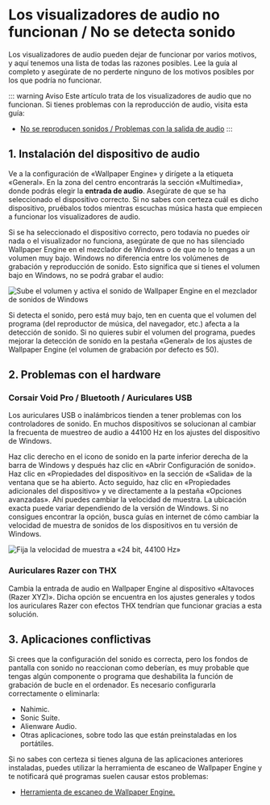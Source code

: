 # Los visualizadores de audio no funcionan / No se detecta sonido

Los visualizadores de audio pueden dejar de funcionar por varios motivos, y aquí tenemos una lista de todas las razones posibles. Lee la guía al completo y asegúrate de no perderte ninguno de los motivos posibles por los que podría no funcionar.

::: warning
Aviso Este artículo trata de los visualizadores de audio que no funcionan. Si tienes problemas con la reproducción de audio, visita esta guía:

* [No se reproducen sonidos / Problemas con la salida de audio](/audio/nosound)
:::


## 1. Instalación del dispositivo de audio
Ve a la configuración de «Wallpaper Engine» y dirígete a la etiqueta «General». En la zona del centro encontrarás la sección «Multimedia», donde podrás elegir la **entrada de audio**. Asegúrate de que se ha seleccionado el dispositivo correcto. Si no sabes con certeza cuál es dicho dispositivo, pruébalos todos mientras escuchas música hasta que empiecen a funcionar los visualizadores de audio.

Si se ha seleccionado el dispositivo correcto, pero todavía no puedes oír nada o el visualizador no funciona, asegúrate de que no has silenciado Wallpaper Engine en el mezclador de Windows o de que no lo tengas a un volumen muy bajo. Windows no diferencia entre los volúmenes de grabación y reproducción de sonido. Esto significa que si tienes el volumen bajo en Windows, no se podrá grabar el audio:

![Sube el volumen y activa el sonido de Wallpaper Engine en el mezclador de sonidos de Windows](./audiomixer.png)

Si detecta el sonido, pero está muy bajo, ten en cuenta que el volumen del programa (del reproductor de música, del navegador, etc.) afecta a la detección de sonido. Si no quieres subir el volumen del programa, puedes mejorar la detección de sonido en la pestaña «General» de los ajustes de Wallpaper Engine (el volumen de grabación por defecto es 50).

## 2. Problemas con el hardware

### Corsair Void Pro / Bluetooth / Auriculares USB

Los auriculares USB o inalámbricos tienden a tener problemas con los controladores de sonido. En muchos dispositivos se solucionan al cambiar la frecuenta de muestreo de audio a 44100 Hz en los ajustes del dispositivo de Windows.

Haz clic derecho en el icono de sonido en la parte inferior derecha de la barra de Windows y después haz clic en «Abrir Configuración de sonido». Haz clic en «Propiedades del dispositivo» en la sección de «Salida» de la ventana que se ha abierto. Acto seguido, haz clic en «Propiedades adicionales del dispositivo» y ve directamente a la pestaña «Opciones avanzadas». Ahí puedes cambiar la velocidad de muestra. La ubicación exacta puede variar dependiendo de la versión de Windows. Si no consigues encontrar la opción, busca guías en internet de cómo cambiar la velocidad de muestra de sonidos de los dispositivos en tu versión de Windows.

![Fija la velocidad de muestra a «24 bit, 44100 Hz»](./samplingrate.png)

### Auriculares Razer con THX

Cambia la entrada de audio en Wallpaper Engine al dispositivo «Altavoces (Razer XYZ)». Dicha opción se encuentra en los ajustes generales y todos los auriculares Razer con efectos THX tendrían que funcionar gracias a esta solución.

## 3. Aplicaciones conflictivas

Si crees que la configuración del sonido es correcta, pero los fondos de pantalla con sonido no reaccionan como deberían, es muy probable que tengas algún componente o programa que deshabilita la función de grabación de bucle en el ordenador. Es necesario configurarla correctamente o eliminarla:

* Nahimic.
* Sonic Suite.
* Alienware Audio.
* Otras aplicaciones, sobre todo las que están preinstaladas en los portátiles.

Si no sabes con certeza si tienes alguna de las aplicaciones anteriores instaladas, puedes utilizar la herramienta de escaneo de Wallpaper Engine y te notificará qué programas suelen causar estos problemas:

* [Herramienta de escaneo de Wallpaper Engine.](/debug/scantool_support.html)

